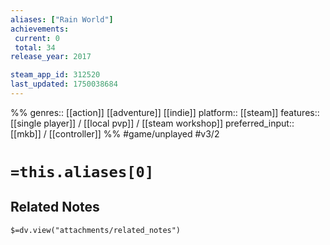 ```yaml
---
aliases: ["Rain World"]
achievements:
 current: 0
 total: 34
release_year: 2017

steam_app_id: 312520
last_updated: 1750038684
---
```

%%
genres:: [[action]] [[adventure]] [[indie]]
platform:: [[steam]]
features:: [[single player]] / [[local pvp]] / [[steam workshop]]
preferred_input:: [[mkb]] / [[controller]]
%%
#game/unplayed
#v3/2

# `=this.aliases[0]`
## Related Notes
`$=dv.view("attachments/related_notes")`